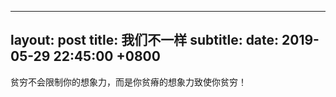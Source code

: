 
---
layout: post
title: 我们不一样
subtitle: 
date: 2019-05-29 22:45:00 +0800
---

贫穷不会限制你的想象力，而是你贫瘠的想象力致使你贫穷！



